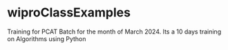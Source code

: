 # wiproClassExamples

Training for PCAT Batch  for the month of March 2024.
Its a 10 days training on Algorithms using Python

